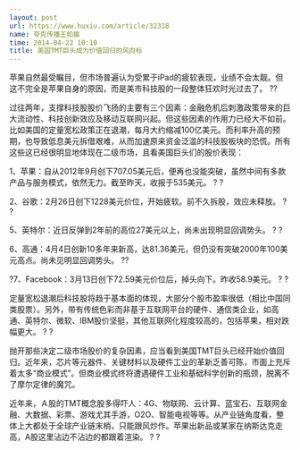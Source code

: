 ```yaml
---
layout: post
url: https://www.huxiu.com/article/32318
name: 夸克传播王如晨
time: 2014-04-22 10:10
title: 美国TMT巨头成为价值回归的风向标
---
```

苹果自然最受瞩目，但市场普遍认为受累于iPad的疲软表现，业绩不会太靓。但这不完全是苹果自身的原因，而是美市科技股的一段整体狂欢时光过去了。 ??

过往两年，支撑科技股股价飞扬的主要有三个因素：金融危机后刺激政策带来的巨大流动性、科技创新效应及移动互联网兴起。但这些因素的作用力已经大不如前。比如美国的定量宽松政策正在退潮，每月大约缩减100亿美元。而利率升高的预期，也导致低息美元拆借艰难，从而加速原来资金泛滥的科技股板块的恐慌。所有这些这已经很明显地体现在二级市场，且看美国巨头们的股价表现：

1、苹果：自从2012年9月创下707.05美元后，便再也没能突破，虽然中间有多款产品与服务模式，依然无力。截至昨天，收报于535美元。 ? ?

2、谷歌：2月26日创下1228美元价位，开始疲软。前不久拆股，效应未释放。 ? ?

5、英特尔：近日反弹到2年前的高位27美元以上，尚未出现明显回调势头。 ? ?

6、高通：4月4日创新10多年来新高，达81.36美元，但仍没有突破2000年100美元高点。尚未见明显回调势头。 ??

?7、Facebook：3月13日创下72.59美元价位后，掉头向下。昨收58.9美元。 ? ?

定量宽松退潮后科技股将趋于基本面的体现，大部分个股市盈率很低（相比中国同类股票）。另外，带有传统色彩而非基于互联网平台的硬件、通信类企业，如高通、英特尔、微软、IBM股价坚挺，其他互联网化程度较高的，包括苹果，相对跌幅更大。 ? ?

抛开那些决定二级市场股价的复杂因素，应当看到美国TMT巨头已经开始价值回归。近年来，芯片等元器件、关键材料以及硬件工业的革新乏善可陈，市面上充斥着太多“商业模式”。但商业模式终将遭遇硬件工业和基础科学创新的瓶颈，脱离不了摩尔定律的魔咒。

近年来，Ａ股的TMT概念股多得吓人：4G、物联网、云计算、蓝宝石、互联网金融、大数据、彩票、游戏尤其手游，O2O、智能电视等等。从产业链角度看，整体上大都处于全球产业链末梢，只能跟风炒作。苹果出新品或某家在纳斯达克走高，A股这里沾边不沾边的都跟着渲染。 ? ?

